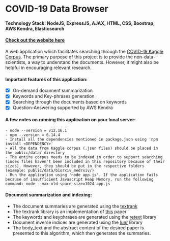 # COVID-19 Data Browser
#### Technology Stack: NodeJS, ExpressJS, AJAX, HTML, CSS, Boostrap, AWS Kendra, Elasticsearch
#### [Check out the website here](https://covid19papers.org)

A web application which facilitates searching through the [COVID-19 Kaggle Corpus](https://www.kaggle.com/allen-institute-for-ai/CORD-19-research-challenge). The primary purpose of this project is to provide the non-data-scientists, a way to understand the documents. However, it might also be helpful in encouraging relevant research.    
    
#### Important features of this application:

   - [x] On-demand document summarization
   - [x] Keywords and Key-phrases generation
   - [x] Searching through the documents based on keywords
   - [x] Question-Answering supported by AWS Kendra

#### A few notes on running this application on your local server:
    
    - node --version = v12.16.1
    - npm --version = 6.14.4
    - Install all the dependencies mentioned in package.json using 'npm install <DEPENDENCY>'
    - All the data from Kaggle corpus (.json files) should be placed in the public/data/ directory
    - The entire corpus needs to be indexed in order to support searching (index files haven't been included in this repository because of their sizes). However, they should be put in the respective folders (example: public/data/biorxiv_medrxiv/)
    - Run the application using 'node app.js'. If the application fails because of insufficient Javascript Heap Memory, run the following command: node --max-old-space-size=1024 app.js
    
#### Document summarization and indexing:
    
   - The document summaries are generated using the [textrank](https://www.npmjs.com/package/textrank) 
   - The textrank library is an implementation of [this](https://web.eecs.umich.edu/~mihalcea/papers/mihalcea.emnlp04.pdf) paper
   - The keywords and keyphrases are generated using the [retext](https://github.com/retextjs/retext-keywords) library
   - Document inverse indices are generated using the [lunr](https://lunrjs.com/) library
   - The body_text and the abstract content of the desired paper is presented to this algorithm, which then generates the summaries.
